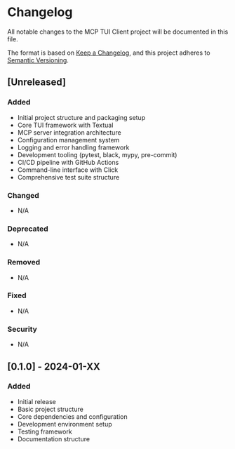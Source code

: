 # Changelog

All notable changes to the MCP TUI Client project will be documented in this file.

The format is based on [Keep a Changelog](https://keepachangelog.com/en/1.0.0/),
and this project adheres to [Semantic Versioning](https://semver.org/spec/v2.0.0.html).

## [Unreleased]

### Added
- Initial project structure and packaging setup
- Core TUI framework with Textual
- MCP server integration architecture
- Configuration management system
- Logging and error handling framework
- Development tooling (pytest, black, mypy, pre-commit)
- CI/CD pipeline with GitHub Actions
- Command-line interface with Click
- Comprehensive test suite structure

### Changed
- N/A

### Deprecated
- N/A

### Removed
- N/A

### Fixed
- N/A

### Security
- N/A

## [0.1.0] - 2024-01-XX

### Added
- Initial release
- Basic project structure
- Core dependencies and configuration
- Development environment setup
- Testing framework
- Documentation structure